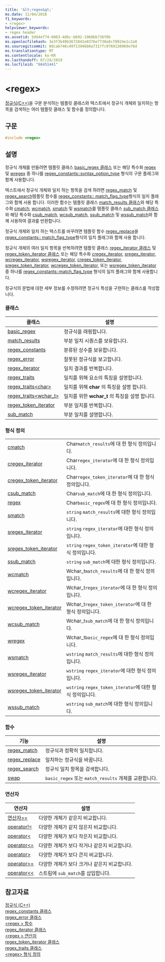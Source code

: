 ```yaml
---
title: '&lt;regex&gt;'
ms.date: 11/04/2016
f1_keywords:
- <regex>
helpviewer_keywords:
- regex header
ms.assetid: 5dd4ef74-6063-4dbc-b692-1960bb736f0b
ms.openlocfilehash: 3e3f3b49b3672042e0376e7738a8cf8924e1c2a8
ms.sourcegitcommit: 0dcab746c49f13946b0a7317fc9769130969e76d
ms.translationtype: MT
ms.contentlocale: ko-KR
ms.lasthandoff: 07/24/2019
ms.locfileid: "68451441"
---
```

# <a name="ltregexgt"></a>&lt;regex&gt;

[정규식(C++)](../standard-library/regular-expressions-cpp.md)을 구문 분석하는 템플릿 클래스와 텍스트에서 정규식 개체와 일치하는 항목을 검색하는 여러 템플릿 클래스 및 함수를 정의합니다.

## <a name="syntax"></a>구문

```cpp
#include <regex>
```

## <a name="remarks"></a>설명

정규식 개체를 만들려면 템플릿 클래스 [basic_regex 클래스](../standard-library/basic-regex-class.md) 또는 해당 특수화 [regex](../standard-library/regex-typedefs.md#regex) 및 [wregex](../standard-library/regex-typedefs.md#wregex) 중 하나를 [regex_constants::syntax_option_type](../standard-library/regex-constants-class.md#syntax_option_type) 형식의 구문 플래그와 함께 사용합니다.

텍스트에서 정규식 개체와 일치 하는 항목을 검색 하려면 [regex_match](../standard-library/regex-functions.md#regex_match) 및 [regex_search](../standard-library/regex-functions.md#regex_search)템플릿 함수를 [regex_constants:: match_flag_type](../standard-library/regex-constants-class.md#match_flag_type)형식의 일치 플래그와 함께 사용 합니다. 이러한 함수는 템플릿 클래스 [match_results 클래스](../standard-library/match-results-class.md)와 해당 특수화 [cmatch](../standard-library/regex-typedefs.md#cmatch), [wcmatch](../standard-library/regex-typedefs.md#wcmatch), [smatch](../standard-library/regex-typedefs.md#smatch) 및 [wsmatch](../standard-library/regex-typedefs.md#wsmatch)를 템플릿 클래스 [sub_match 클래스](../standard-library/sub-match-class.md)와 해당 특수화 [csub_match](../standard-library/regex-typedefs.md#csub_match), [wcsub_match](../standard-library/regex-typedefs.md#wcsub_match), [ssub_match](../standard-library/regex-typedefs.md#ssub_match) 및 [wssub_match](../standard-library/regex-typedefs.md#wssub_match)와 함께 사용하여 결과를 반환합니다.

정규식 개체와 일치 하는 텍스트를 바꾸려면 템플릿 함수 [regex_replace](../standard-library/regex-functions.md#regex_replace)을 [regex_constants:: match_flag_type](../standard-library/regex-constants-class.md#match_flag_type)형식의 일치 플래그와 함께 사용 합니다.

정규식 개체의 여러 일치 항목을 반복하려면 템플릿 클래스 [regex_iterator 클래스](../standard-library/regex-iterator-class.md) 및 [regex_token_iterator 클래스](../standard-library/regex-token-iterator-class.md) 또는 해당 특수화 [cregex_iterator](../standard-library/regex-typedefs.md#cregex_iterator), [sregex_iterator](../standard-library/regex-typedefs.md#sregex_iterator), [wcregex_iterator](../standard-library/regex-typedefs.md#wcregex_iterator), [wsregex_iterator](../standard-library/regex-typedefs.md#wsregex_iterator), [cregex_token_iterator](../standard-library/regex-typedefs.md#cregex_token_iterator), [sregex_token_iterator](../standard-library/regex-typedefs.md#sregex_token_iterator), [wcregex_token_iterator](../standard-library/regex-typedefs.md#wcregex_token_iterator), 또는 [wsregex_token_iterator](../standard-library/regex-typedefs.md#wsregex_token_iterator) 중 하나를 [regex_constants::match_flag_type](../standard-library/regex-constants-class.md#match_flag_type) 형식의 일치 플래그와 함께 사용합니다.

정규식의 문법에 대한 세부 정보를 수정하려면 정규식 특성을 구현하는 클래스를 작성합니다.

### <a name="classes"></a>클래스

|클래스|설명|
|-|-|
|[basic_regex](../standard-library/basic-regex-class.md)|정규식을 래핑합니다.|
|[match_results](../standard-library/match-results-class.md)|부분 일치 시퀀스를 보유합니다.|
|[regex_constants](../standard-library/regex-constants-class.md)|분류된 상수를 보유합니다.|
|[regex_error](../standard-library/regex-error-class.md)|잘못된 정규식을 보고합니다.|
|[regex_iterator](../standard-library/regex-iterator-class.md)|일치 결과를 반복합니다.|
|[regex_traits](../standard-library/regex-traits-class.md)|일치를 위해 요소의 특징을 설명합니다.|
|[regex_traits\<char>](../standard-library/regex-traits-char-class.md)|일치를 위해 **char** 의 특징을 설명 합니다.|
|[regex_traits<wchar_t>](../standard-library/regex-traits-wchar-t-class.md)|일치를 위한 **wchar_t** 의 특징을 설명 합니다.|
|[regex_token_iterator](../standard-library/regex-token-iterator-class.md)|부분 일치를 반복합니다.|
|[sub_match](../standard-library/sub-match-class.md)|부분 일치를 설명합니다.|

### <a name="type-definitions"></a>형식 정의

|||
|-|-|
|[cmatch](../standard-library/regex-typedefs.md#cmatch)|Char`match_results`에 대 한 형식 정의입니다.|
|[cregex_iterator](../standard-library/regex-typedefs.md#cregex_iterator)|Char`regex_iterator`에 대 한 형식 정의입니다.|
|[cregex_token_iterator](../standard-library/regex-typedefs.md#cregex_token_iterator)|Char`regex_token_iterator`에 대 한 형식 정의입니다.|
|[csub_match](../standard-library/regex-typedefs.md#csub_match)|Char`sub_match`에 대 한 형식 정의입니다.|
|[regex](../standard-library/regex-typedefs.md#regex)|Char`basic_regex`에 대 한 형식 정의입니다.|
|[smatch](../standard-library/regex-typedefs.md#smatch)|`string` `match_results`에 대한 형식 정의입니다.|
|[sregex_iterator](../standard-library/regex-typedefs.md#sregex_iterator)|`string` `regex_iterator`에 대한 형식 정의입니다.|
|[sregex_token_iterator](../standard-library/regex-typedefs.md#sregex_token_iterator)|`string` `regex_token_iterator`에 대한 형식 정의입니다.|
|[ssub_match](../standard-library/regex-typedefs.md#ssub_match)|`string` `sub_match`에 대한 형식 정의입니다.|
|[wcmatch](../standard-library/regex-typedefs.md#wcmatch)|Wchar_t`match_results`에 대 한 형식 정의입니다.|
|[wcregex_iterator](../standard-library/regex-typedefs.md#wcregex_iterator)|Wchar_t`regex_iterator`에 대 한 형식 정의입니다.|
|[wcregex_token_iterator](../standard-library/regex-typedefs.md#wcregex_token_iterator)|Wchar_t`regex_token_iterator`에 대 한 형식 정의입니다.|
|[wcsub_match](../standard-library/regex-typedefs.md#wcsub_match)|Wchar_t`sub_match`에 대 한 형식 정의입니다.|
|[wregex](../standard-library/regex-typedefs.md#wregex)|Wchar_t`basic_regex`에 대 한 형식 정의입니다.|
|[wsmatch](../standard-library/regex-typedefs.md#wsmatch)|`wstring` `match_results`에 대한 형식 정의입니다.|
|[wsregex_iterator](../standard-library/regex-typedefs.md#wsregex_iterator)|`wstring` `regex_iterator`에 대한 형식 정의입니다.|
|[wsregex_token_iterator](../standard-library/regex-typedefs.md#wsregex_token_iterator)|`wstring` `regex_token_iterator`에 대한 형식 정의입니다.|
|[wssub_match](../standard-library/regex-typedefs.md#wssub_match)|`wstring` `sub_match`에 대한 형식 정의입니다.|

### <a name="functions"></a>함수

|기능|설명|
|-|-|
|[regex_match](../standard-library/regex-functions.md#regex_match)|정규식과 정확히 일치합니다.|
|[regex_replace](../standard-library/regex-functions.md#regex_replace)|일치하는 정규식을 바꿉니다.|
|[regex_search](../standard-library/regex-functions.md#regex_search)|정규식 일치 항목을 검색합니다.|
|[swap](../standard-library/regex-functions.md#swap)|`basic_regex` 또는 `match_results` 개체를 교환합니다.|

### <a name="operators"></a>연산자

|연산자|설명|
|-|-|
|[연산자==](../standard-library/regex-operators.md#op_eq_eq)|다양한 개체가 같은지 비교합니다.|
|[operator!=](../standard-library/regex-operators.md#op_neq)|다양한 개체가 같지 않은지 비교합니다.|
|[operator<](../standard-library/regex-operators.md#op_lt)|다양한 개체가 보다 작은지 비교합니다.|
|[operator\<=](../standard-library/regex-operators.md#op_gt_eq)|다양한 개체가 보다 작거나 같은지 비교합니다.|
|[operator>](../standard-library/regex-operators.md#op_gt)|다양한 개체가 보다 큰지 비교합니다.|
|[operator>=](../standard-library/regex-operators.md#op_gt_eq)|다양한 개체가 보다 크거나 같은지 비교합니다.|
|[operator<<](../standard-library/regex-operators.md#op_lt_lt)|스트림에 `sub_match`를 삽입합니다.|

## <a name="see-also"></a>참고자료

[정규식 (C++)](../standard-library/regular-expressions-cpp.md)\
[regex_constants 클래스](../standard-library/regex-constants-class.md)\
[regex_error 클래스](../standard-library/regex-error-class.md)\
[\<regex > 함수](../standard-library/regex-functions.md)\
[regex_iterator 클래스](../standard-library/regex-iterator-class.md)\
[\<regex > 연산자](../standard-library/regex-operators.md)\
[regex_token_iterator 클래스](../standard-library/regex-token-iterator-class.md)\
[regex_traits 클래스](../standard-library/regex-traits-class.md)\
[\<regex> 형식 정의](../standard-library/regex-typedefs.md)
